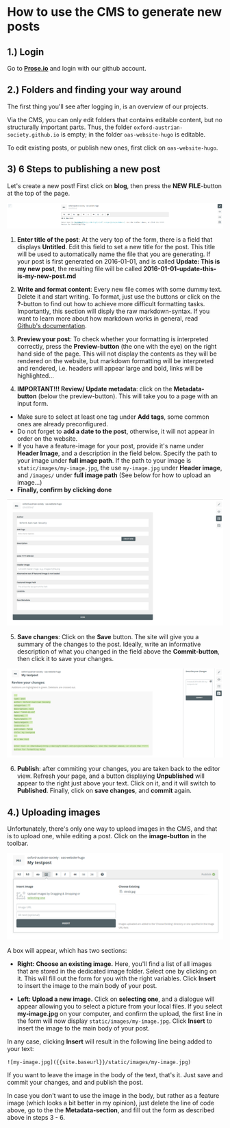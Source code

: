 # How to use the CMS to generate new posts

## 1.) Login

Go to **[Prose.io](http://prose.io)** and login with our github account.

## 2.) Folders and finding your way around

The first thing you'll see after logging in, is an overview of our projects.

Via the CMS, you can only edit folders that contains editable content, but no structurally important parts.
Thus, the folder `oxford-austrian-society.github.io` is empty; in the folder `oas-website-hugo` is editable.

To edit existing posts, or publish new ones, first click on `oas-website-hugo`.

## 3) 6 Steps to publishing a new post

Let's create a new post! First click on **blog**, then press the **NEW FILE**-button at the top of the page.

![Prose New Post](https://github.com/oxford-austrian-society/oas-website-hugo/blob/master/docs/img/prose-input-mask.png)

1. **Enter title of the post**: At the very top of the form, there is a field that displays **Untitled**. Edit this field to set a new title for the post. This title will be used to automatically name the file that you are generating. If your post is first generated on 2016-01-01, and is called **Update: This is my new post**, the resulting file will be called **2016-01-01-update-this-is-my-new-post.md**

2. **Write and format content**: Every new file comes with some dummy text. Delete it and start writing. To format, just use the buttons or click on the **?**-button to find out how to achieve more difficult formatting tasks. Importantly, this section will disply the raw markdown-syntax. If you want to learn more about how markdown works in general, read [Github's documentation](https://help.github.com/articles/basic-writing-and-formatting-syntax/).

3. **Preview your post**: To check whether your formatting is interpreted correctly, press the **Preview-button** (the one with the eye) on the right hand side of the page. This will not display the contents as they will be rendered on the website, but markdown formatting will be interpreted and rendered, i.e. headers will appear large and bold, links will be highlighted...

4. **IMPORTANT!!! Review/ Update metadata**: click on the **Metadata-button** (below the preview-button). This will take you to a page with an input form.
  - Make sure to select at least one tag under **Add tags**, some common ones are already preconfigured.
  - Do not forget to **add a date to the post**, otherwise, it will not appear in order on the website.
  - If you have a feature-image for your post, provide it's name under **Header Image**, and a description in the field below. Specify the path to your image under **full image path**. If the path to your image is `static/images/my-image.jpg`, the use `my-image.jpg` under **Header image**, and `/images/` under **full image path**
  (See below for how to upload an image...)
  - **Finally, confirm by clicking done**

  ![Metadata](https://github.com/oxford-austrian-society/oas-website-hugo/blob/master/docs/img/prose-metadata.png)

5. **Save changes**: Click on the **Save** button. The site will give you a summary of the changes to the post. Ideally, write an informative description of what you changed in the field above the **Commit-button**, then click it to save your changes.

  ![Saving](https://github.com/oxford-austrian-society/oas-website-hugo/blob/master/docs/img/prose-save.png)

6. **Publish**: after commiting your changes, you are taken back to the editor view. Refresh your page, and a button displaying **Unpublished** will appear to the right just above your text. Click on it, and it will switch to **Published**. Finally, click on **save changes**, and **commit** again.

## 4.) Uploading images

Unfortunately, there's only one way to upload images in the CMS, and that is to upload one, while editing a post.
Click on the **image-button** in the toolbar.

![Image upload](https://github.com/oxford-austrian-society/oas-website-hugo/blob/master/docs/img/prose-image.png)

A box will appear, which has two sections:

- **Right: Choose an existing image.** Here, you'll find a list of all images that are stored in the dedicated image folder. Select one by clicking on it. This will fill out the form for you with the right variables. Click **Insert** to insert the image to the main body of your post.

- **Left: Upload a new image.** Click on **selecting one**, and a dialogue will appear allowing you to select a picture from your local files. If you select **my-image.jpg** on your computer, and confirm the upload, the first line in the form will now display `static/images/my-image.jpg`. Click **Insert** to insert the image to the main body of your post.

In any case, clicking **Insert** will result in the following line being added to your text:

```
![my-image.jpg]({{site.baseurl}}/static/images/my-image.jpg)
```
If you want to leave the image in the body of the text, that's it. Just save and commit your changes, and and publish the post.

In case you don't want to use the image in the body, but rather as a feature image (which looks a bit better in my opinion), just delete the line of code above, go to the the **Metadata-section**, and fill out the form as described above in steps 3 - 6.
